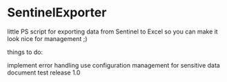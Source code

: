# SentinelExporter
little PS script for exporting data from Sentinel to Excel so you can make it look nice for management ;)

things to do:

implement error handling
use configuration management for sensitive data
document
test
release 1.0

